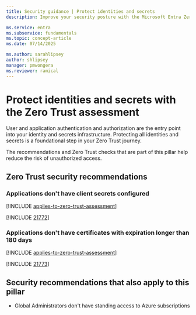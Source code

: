 ```yaml
---
title: Security guidance | Protect identities and secrets
description: Improve your security posture with the Microsoft Entra Zero Trust assessment to protect identities and secrets.

ms.service: entra
ms.subservice: fundamentals
ms.topic: concept-article
ms.date: 07/14/2025

ms.author: sarahlipsey
author: shlipsey
manager: pmwongera
ms.reviewer: ramical
---
```


# Protect identities and secrets with the Zero Trust assessment

User and application authentication and authorization are the entry point into your identity and secrets infrastructure. Protecting all identities and secrets is a foundational step in your Zero Trust journey. 

The recommendations and Zero Trust checks that are part of this pillar help reduce the risk of unauthorized access.


## Zero Trust security recommendations

### Applications don't have client secrets configured 
[!INCLUDE [applies-to-zero-trust-assessment](../includes/secure-recommendations/applies-to-zero-trust-assessment.md)]

[!INCLUDE [21772](../includes/secure-recommendations/21772.md)]

### Applications don't have certificates with expiration longer than 180 days 
[!INCLUDE [applies-to-zero-trust-assessment](../includes/secure-recommendations/applies-to-zero-trust-assessment.md)]

[!INCLUDE [21773](../includes/secure-recommendations/21773.md)]

## Security recommendations that also apply to this pillar

- Global Administrators don't have standing access to Azure subscriptions
